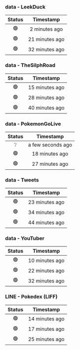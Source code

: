 ### data - LeekDuck
| Status | Timestamp |
|:------:|:---------:|
| 🟢 | 2 minutes ago |
| 🟢 | 21 minutes ago |
| 🟢 | 32 minutes ago |

### data - TheSilphRoad
| Status | Timestamp |
|:------:|:---------:|
| 🟢 | 15 minutes ago |
| 🟢 | 28 minutes ago |
| 🟢 | 40 minutes ago |

### data - PokemonGoLive
| Status | Timestamp |
|:------:|:---------:|
| ❔ | a few seconds ago |
| 🟢 | 18 minutes ago |
| 🟢 | 27 minutes ago |

### data - Tweets
| Status | Timestamp |
|:------:|:---------:|
| 🟢 | 23 minutes ago |
| 🟢 | 34 minutes ago |
| 🟢 | 44 minutes ago |

### data - YouTuber
| Status | Timestamp |
|:------:|:---------:|
| 🟢 | 10 minutes ago |
| 🟢 | 22 minutes ago |
| 🟢 | 32 minutes ago |

### LINE - Pokedex (LIFF)
| Status | Timestamp |
|:------:|:---------:|
| 🟢 | 14 minutes ago |
| 🟢 | 17 minutes ago |
| 🟢 | 25 minutes ago |

